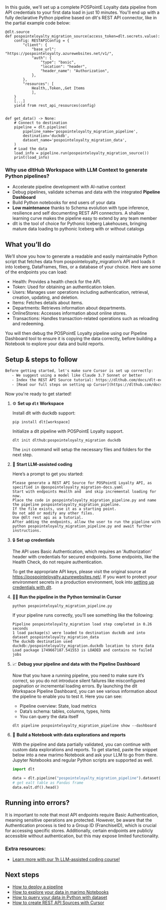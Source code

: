 In this guide, we'll set up a complete POSPointE Loyalty data pipeline from API credentials to your first data load in just 10 minutes. You'll end up with a fully declarative Python pipeline based on dlt's REST API connector, like in the partial example code below:

```python-outcome
@dlt.source
def pospointeloyalty_migration_source(access_token=dlt.secrets.value):
    config: RESTAPIConfig = {
        "client": {
            "base_url": "https://pospointeloyalty.azurewebsites.net/v1/",
            "auth": {
                "type": "basic",
                "location": "header",
                "header_name": "Authorization",
            },
        },
        "resources": [
            Health,,Token,,Get Items
            ],
    }
    [...]
    yield from rest_api_resources(config)


def get_data() -> None:
    # Connect to destination
    pipeline = dlt.pipeline(
        pipeline_name='pospointeloyalty_migration_pipeline',
        destination='duckdb',
        dataset_name='pospointeloyalty_migration_data', 
    )
    # Load the data
    load_info = pipeline.run(pospointeloyalty_migration_source())
    print(load_info) 
```

### Why use dltHub Workspace with LLM Context to generate Python pipelines?

- Accelerate pipeline development with AI-native context
- Debug pipelines, validate schemas and data with the integrated **Pipeline Dashboard**
- Build Python notebooks for end users of your data
- **Low maintenance** thanks to Schema evolution with type inference, resilience and self documenting REST API connectors. A shallow learning curve makes the pipeline easy to extend by any team member
- dlt is the tool of choice for Pythonic Iceberg Lakehouses, bringing mature data loading to pythonic Iceberg with or without catalogs

## What you’ll do

We’ll show you how to generate a readable and easily maintainable Python script that fetches data from pospointeloyalty_migration’s API and loads it into Iceberg, DataFrames, files, or a database of your choice. Here are some of the endpoints you can load:

- Health: Provides a health check for the API.
- Token: Used for obtaining an authentication token.
- Users: Manages user operations including authentication, retrieval, creation, updating, and deletion.
- Items: Fetches details about items.
- Departments: Retrieves information about departments.
- OnlineStores: Accesses information about online stores.
- Transactions: Handles transaction-related operations such as reloading and redeeming.

You will then debug the POSPointE Loyalty pipeline using our Pipeline Dashboard tool to ensure it is copying the data correctly, before building a Notebook to explore your data and build reports.

## Setup & steps to follow

```default
Before getting started, let's make sure Cursor is set up correctly:
   - We suggest using a model like Claude 3.7 Sonnet or better
   - Index the REST API Source tutorial: https://dlthub.com/docs/dlt-ecosystem/verified-sources/rest_api/ and add it to context as **@dlt rest api**
   - [Read our full steps on setting up Cursor](https://dlthub.com/docs/dlt-ecosystem/llm-tooling/cursor-restapi#23-configuring-cursor-with-documentation)
```

Now you're ready to get started!

1. ⚙️ **Set up `dlt` Workspace**
    
    Install dlt with duckdb support:
    ```shell
    pip install dlt[workspace]
    ```

    Initialize a dlt pipeline with POSPointE Loyalty support.
    ```shell
    dlt init dlthub:pospointeloyalty_migration duckdb
    ```

    The `init` command will setup the necessary files and folders for the next step.
    
2. 🤠 **Start LLM-assisted coding**
    
    Here’s a prompt to get you started:
    
    ```prompt
    Please generate a REST API Source for POSPointE Loyalty API, as specified in @pospointeloyalty_migration-docs.yaml 
    Start with endpoints Health and  and skip incremental loading for now. 
    Place the code in pospointeloyalty_migration_pipeline.py and name the pipeline pospointeloyalty_migration_pipeline. 
    If the file exists, use it as a starting point. 
    Do not add or modify any other files. 
    Use @dlt rest api as a tutorial. 
    After adding the endpoints, allow the user to run the pipeline with python pospointeloyalty_migration_pipeline.py and await further instructions.
    ```

    
3. 🔒 **Set up credentials** 
    
    The API uses Basic Authentication, which requires an 'Authorization' header with credentials for secured endpoints. Some endpoints, like the Health Check, do not require authentication.
    
    To get the appropriate API keys, please visit the original source at https://pospointeloyalty.azurewebsites.net/.
    If you want to protect your environment secrets in a production environment, look into [setting up credentials with dlt](https://dlthub.com/docs/walkthroughs/add_credentials).
    
4. 🏃‍♀️ **Run the pipeline in the Python terminal in Cursor**
    
    ```shell
    python pospointeloyalty_migration_pipeline.py
    ```
    
    If your pipeline runs correctly, you’ll see something like the following:
    
    ```shell
    Pipeline pospointeloyalty_migration load step completed in 0.26 seconds
    1 load package(s) were loaded to destination duckdb and into dataset pospointeloyalty_migration_data
    The duckdb destination used duckdb:/pospointeloyalty_migration.duckdb location to store data
    Load package 1749667187.541553 is LOADED and contains no failed jobs
    ```
    
5. 📈 **Debug your pipeline and data with the Pipeline Dashboard**

    Now that you have a running pipeline, you need to make sure it’s correct, so you do not introduce silent failures like misconfigured pagination or incremental loading errors. By launching the dlt Workspace Pipeline Dashboard, you can see various information about the pipeline to enable you to test it. Here you can see:
    - Pipeline overview: State, load metrics
    - Data’s schema: tables, columns, types, hints
    - You can query the data itself
    
    ```shell
    dlt pipeline pospointeloyalty_migration_pipeline show --dashboard
    ```
    
6. 🐍 **Build a Notebook with data explorations and reports**

    With the pipeline and data partially validated, you can continue with custom data explorations and reports. To get started, paste the snippet below into a new marimo Notebook and ask your LLM to go from there. Jupyter Notebooks and regular Python scripts are supported as well.

    
    ```python
    import dlt

   data = dlt.pipeline("pospointeloyalty_migration_pipeline").dataset()
   # get ealt table as Pandas frame
   data.ealt.df().head()
    ```

## Running into errors?

It is important to note that most API endpoints require Basic Authentication, meaning sensitive operations are protected. However, be aware that the Authentication process is tied to a Group ID (FranchiseID), which is crucial for accessing specific stores. Additionally, certain endpoints are publicly accessible without authentication, but this may expose limited functionality.

### Extra resources:

- [Learn more with our 1h LLM-assisted coding course!](https://www.youtube.com/watch?v=GGid70rnJuM)

## Next steps

- [How to deploy a pipeline](https://dlthub.com/docs/walkthroughs/deploy-a-pipeline)
- [How to explore your data in marimo Notebooks](https://dlthub.com/docs/general-usage/dataset-access/marimo)
- [How to query your data in Python with dataset](https://dlthub.com/docs/general-usage/dataset-access/dataset)
- [How to create REST API Sources with Cursor](https://dlthub.com/docs/dlt-ecosystem/llm-tooling/cursor-restapi)